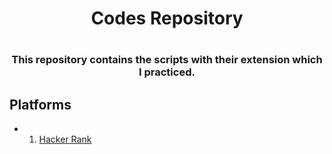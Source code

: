 <h1 align="center"> Codes Repository <h1/>
<h3 align="center"> This repository contains the scripts with their extension which I practiced. </h3>

## Platforms
- 01. [Hacker Rank]()